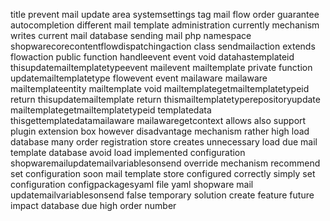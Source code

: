 title prevent mail update area systemsettings tag mail flow order guarantee autocompletion different mail template administration currently mechanism writes current mail database sending mail php namespace shopwarecorecontentflowdispatchingaction class sendmailaction extends flowaction public function handleevent event void datahastemplateid thisupdatemailtemplatetypeevent mailevent mailtemplate private function updatemailtemplatetype flowevent event mailaware mailaware mailtemplateentity mailtemplate void mailtemplategetmailtemplatetypeid return thisupdatemailtemplate return thismailtemplatetyperepositoryupdate mailtemplategetmailtemplatetypeid templatedata thisgettemplatedatamailaware mailawaregetcontext allows also support plugin extension box however disadvantage mechanism rather high load database many order registration store creates unnecessary load due mail template database avoid load implemented configuration shopwaremailupdatemailvariablesonsend override mechanism recommend set configuration soon mail template store configured correctly simply set configuration configpackagesyaml file yaml shopware mail updatemailvariablesonsend false temporary solution create feature future impact database due high order number